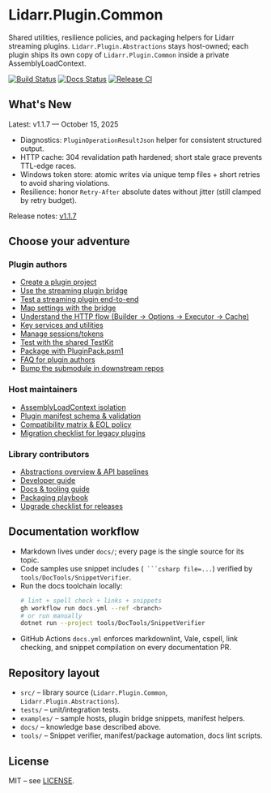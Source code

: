 # Lidarr.Plugin.Common

Shared utilities, resilience policies, and packaging helpers for Lidarr streaming plugins. `Lidarr.Plugin.Abstractions` stays host-owned; each plugin ships its own copy of `Lidarr.Plugin.Common` inside a private AssemblyLoadContext.

[![Build Status](https://github.com/RicherTunes/Lidarr.Plugin.Common/actions/workflows/ci.yml/badge.svg)](https://github.com/RicherTunes/Lidarr.Plugin.Common/actions)
[![Docs Status](https://github.com/RicherTunes/Lidarr.Plugin.Common/actions/workflows/docs.yml/badge.svg)](https://github.com/RicherTunes/Lidarr.Plugin.Common/actions/workflows/docs.yml)
[![Release CI](https://github.com/RicherTunes/Lidarr.Plugin.Common/actions/workflows/release.yml/badge.svg)](https://github.com/RicherTunes/Lidarr.Plugin.Common/actions/workflows/release.yml)

## What's New

Latest: v1.1.7 — October 15, 2025

- Diagnostics: `PluginOperationResultJson` helper for consistent structured output.
- HTTP cache: 304 revalidation path hardened; short stale grace prevents TTL-edge races.
- Windows token store: atomic writes via unique temp files + short retries to avoid sharing violations.
- Resilience: honor `Retry-After` absolute dates without jitter (still clamped by retry budget).

Release notes: [v1.1.7](https://github.com/RicherTunes/Lidarr.Plugin.Common/releases/tag/v1.1.7)

## Choose your adventure

### Plugin authors
- [Create a plugin project](docs/how-to/CREATE_PLUGIN.md)
- [Use the streaming plugin bridge](docs/PLUGIN_BRIDGE.md)
- [Test a streaming plugin end-to-end](docs/how-to/USE_STREAMING_PLUGIN.md)
- [Map settings with the bridge](docs/SETTINGS_PROVIDER.md)
- [Understand the HTTP flow (Builder → Options → Executor → Cache)](docs/Flow.md)
- [Key services and utilities](docs/reference/KEY_SERVICES.md)
- [Manage sessions/tokens](docs/how-to/TOKEN_MANAGER.md)
- [Test with the shared TestKit](docs/TESTING_WITH_TESTKIT.md)
- [Package with PluginPack.psm1](docs/PACKAGING.md)
- [FAQ for plugin authors](docs/FAQ_FOR_PLUGIN_AUTHORS.md)
- [Bump the submodule in downstream repos](docs/how-to/BUMP_SUBMODULE.md)

### Host maintainers
- [AssemblyLoadContext isolation](docs/PLUGIN_ISOLATION.md)
- [Plugin manifest schema & validation](docs/PLUGIN_MANIFEST.md)
- [Compatibility matrix & EOL policy](docs/COMPATIBILITY.md)
- [Migration checklist for legacy plugins](docs/migration/PLUGIN_MIGRATION.md)

### Library contributors
- [Abstractions overview & API baselines](docs/ABSTRACTIONS.md)
- [Developer guide](docs/dev-guide/DEVELOPER_GUIDE.md)
- [Docs & tooling guide](docs/dev-guide/TESTING_DOCS.md)
- [Packaging playbook](docs/PACKAGING.md)
- [Upgrade checklist for releases](docs/UPGRADING.md)

## Documentation workflow
- Markdown lives under `docs/`; every page is the single source for its topic.
- Code samples use snippet includes (` ```csharp file=...`) verified by `tools/DocTools/SnippetVerifier`.
- Run the docs toolchain locally:
  ```bash
  # lint + spell check + links + snippets
  gh workflow run docs.yml --ref <branch>
  # or run manually
  dotnet run --project tools/DocTools/SnippetVerifier
  ```
- GitHub Actions `docs.yml` enforces markdownlint, Vale, cspell, link checking, and snippet compilation on every documentation PR.

## Repository layout
- `src/` – library source (`Lidarr.Plugin.Common`, `Lidarr.Plugin.Abstractions`).
- `tests/` – unit/integration tests.
- `examples/` – sample hosts, plugin bridge snippets, manifest helpers.
- `docs/` – knowledge base described above.
- `tools/` – Snippet verifier, manifest/package automation, docs lint scripts.

## License
MIT – see [LICENSE](LICENSE).
